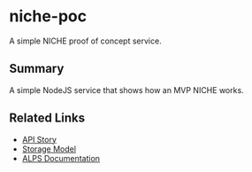 # niche-poc

A simple NICHE proof of concept service.

## Summary
A simple NodeJS service that shows how an MVP NICHE works.

## Related Links

 * [API Story](assets/api-story.md)
 * [Storage Model](assets/storage-model.md)
 * [ALPS Documentation](http://htmlpreview.github.io/?https://github.com/amee-project/niche-poc/blob/main/alps/index.html)



